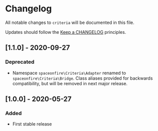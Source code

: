 # Changelog

All notable changes to `criteria` will be documented in this file.

Updates should follow the [Keep a CHANGELOG](http://keepachangelog.com/) principles.

<!--
## [X.Y.Z] - YYYY-MM-DD
### Added
- Nothing

### Deprecated
- Nothing

### Fixed
- Nothing

### Removed
- Nothing

### Security
- Nothing
-->

## [1.1.0] - 2020-09-27
### Deprecated
- Namespace `spaceonfire\Criteria\Adapter` renamed to `spaceonfire\Criteria\Bridge`.
  Class aliases provided for backwards compatibility, but will be removed in next major release.

## [1.0.0] - 2020-05-27
### Added
- First stable release
